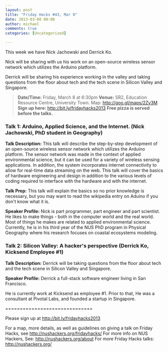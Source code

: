 ```yaml
---
layout: post
title: "Friday Hacks #43, Mar 8"
date: 2013-03-08 00:08
author: michael
comments: true
categories: [Uncategorized]

---
```

This week we have Nick Jachowski and Derrick Ko.

Nick will be sharing with us his work on an open-source wireless sensor network which utilizes the Arduino platform.

Derrick will be sharing his experience working in the valley and taking questions from the floor about tech and the tech scene in Silicon Valley and Singapore.

<blockquote><strong>Date/Time:</strong> Friday, March 8 at 6:30pm
<strong>Venue:</strong> SR2, Education Resource Centre, University Town. Map: <a href="http://goo.gl/maps/2Zy3M">http://goo.gl/maps/2Zy3M</a>
<strong>Sign up here:</strong> <a href="http://bit.ly/fridayhacks2013">http://bit.ly/fridayhacks2013</a>
<strong>Free pizza is served before the talks.</strong></blockquote>
<h3>Talk 1: Arduino, Applied Science, and the Internet. (Nick Jachowski, PhD student in Geography)</h3>

<strong>Talk Description:</strong>
This talk will describe the step-by-step development of an open-source wireless sensor network which utilizes the Arduino platform. The sensor network was made in the context of applied environmental science, but it can be used for a variety of wireless sensing applications. In addition, the system incorporates internet connectivity to allow for real-time data streaming on the web. This talk will cover the basics of hardware engineering and design in addition to the various levels of coding required to interface with the hardware and with the internet.

<strong>Talk Prep:</strong>
This talk will explain the basics so no prior knowledge is necessary, but you may want to read the wikipedia entry on Aduino if you don't know what it is. 

<strong>Speaker Profile:</strong>
Nick is part programmer, part engineer and part scientist. He likes to make things - both in the computer world and the real world. Most of things he makes are related to applied environmental science. Currently, he is in his third year of the NUS PhD program in Physical Geography where his research focuses on coastal ecosystems modeling.

<h3>Talk 2: Silicon Valley: A hacker's perspective (Derrick Ko, Kicksend Employee #1)</h3>

<strong>Talk Description:</strong>
Derrick will be taking questions from the floor about tech and the tech scene in Silicon Valley and Singapore.

<strong>Speaker Profile:</strong>
Derrick a full-stack software engineer living in San Francisco.

He is currently work at Kicksend as employee #1. Prior to that, He was a consultant at Pivotal Labs, and founded a startup in Singapore.

==============================

Please sign up at <a href="http://bit.ly/fridayhacks2013">http://bit.ly/fridayhacks2013</a>

For a map, more details, as well as guidelines on giving a talk on Friday Hacks, see <a href="/fridayhacks/">http://nushackers.org/fridayhacks/</a>
For more info on NUS Hackers, See: <a href="/about">http://nushackers.org/about</a>
For more Friday Hacks talks: <a href="/">http://nushackers.org/</a>
